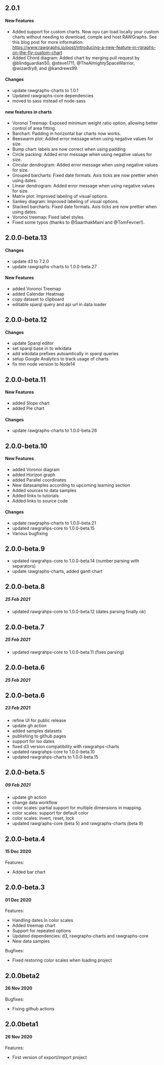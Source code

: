 ## 2.0.1

#### New Features

- Added support for custom charts. Now oyu can load locally your custom charts without needing to download, comple and host RAWGraphs. See this blog post for more information: https://www.rawgraphs.io/post/introducing-a-new-feature-in-rgraphs-on-the-fly-custom-chart
- Added Chord diagram: Added chart by merging pull request by @blindguardian50, @steve1711, @TheAlmightySpaceWarrior, @wizardry8, and @kandrews99.

#### Changes

- update rawgraphs-charts to 1.0.1
- Updated rawgraphs-core dependencies
- moved to sass instead of node-sass

#### new features in charts

- Voronoi Treemap: Exposed minimum weight ratio option, allowing better control of area fitting.
- Barchart: Padding in horizontal bar charts now works.
- Beeswarm plot: Added error message when using negative values for size.
- Bump chart: labels are now correct when using padding
- Circle packing: Added error message when using negative values for size.
- Circular dendrogram: Added error message when using negative values for size.
- Grouped barcharts: Fixed date formats. Axis ticks are now prettier when using dates.
- Linear dendrogram: Added error message when using negative values for size.
- Matrix plot: Improved labeling of visual options.
- Sankey diagram: Improved labeling of visual options.
- Stacked barcharts: Fixed date formats. Axis ticks are now prettier when using dates.
- Voronoi treemap: Fixed label styles.
- Fixed some typos (thanks to @SaarthakMaini and @TomFevrier!).

## 2.0.0-beta.13

#### Changes

- update d3 to 7.2.0
- update rawgraphs-charts to 1.0.0-beta.27

#### New Features

- added Voronoi Treemap
- added Calendar Heatmap
- copy dataset to clipboard
- editable sparql query and api url in data loader

## 2.0.0-beta.12

#### Changes

- update Sparql editor
- set sparql base iri to wikidata
- add wikidata prefixes autoamtically in sparql queries
- setup Google Analytics to track usage of charts
- fix min node version to Node14

## 2.0.0-beta.11

#### New Features

- added Slope chart
- added Pie chart

#### Changes

- update rawgraphs-charts to 1.0.0-beta.26

## 2.0.0-beta.10

#### New Features

- added Voronoi diagram
- added Horizon graph
- added Parallel coordinates
- New datasamples according to upcoming learning section
- Added sources to data samples
- Added links to tutorials
- Added links to source code

#### Changes

- update rawgraphs-charts to 1.0.0-beta.21
- updated rawgrahps-core to 1.0.0-beta.15
- Various bugfixing

## 2.0.0-beta.9

- updated rawgrahps-core to 1.0.0-beta.14 (number parsing with separators)
- update rawgraphs-charts, added gantt chart

## 2.0.0-beta.8

##### 25 Feb 2021

- updated rawgrahps-core to 1.0.0-beta.12 (dates parsing finally ok)

## 2.0.0-beta.7

##### 25 Feb 2021

- updated rawgrahps-core to 1.0.0-beta.11 (fixes parsing)

## 2.0.0-beta.6

##### 25 Feb 2021

## 2.0.0-beta.6

##### 23 Feb 2021

- refine UI for public release
- update gh action
- added samples datasets
- publishing to github pages
- support for iso dates
- fixed d3 version compatibility with rawgrahps-charts
- updated rawgrahps-core to 1.0.0-beta.10
- updated rawgrahps-charts to 1.0.0-beta.15

## 2.0.0-beta.5

##### 09 Feb 2021

- update gh action
- change data workflow
- color scales: partial support for multiple dimensions in mapping.
- color scales: support for default color
- color scales: invert, reset, lock
- updated rawgraphs-core (beta 5) and rawgraphs-charts (beta 9)

## 2.0.0-beta.4

#### 15 Dec 2020

Features:

- Added bar chart

## 2.0.0-beta.3

#### 01 Dec 2020

Features:

- Handling dates in color scales
- Added treemap chart
- Support for repeated options
- Updated dependencies: d3, rawgraphs-charts and rawgraphs-core
- New data samples

Bugfixes:

- Fixed restoring color scales when loading project

## 2.0.0beta2

#### 26 Nov 2020

Bugfixes:

- Fixing github actions

## 2.0.0beta1

#### 26 Nov 2020

Features:

- First version of export/import project
